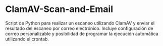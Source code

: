 # ClamAV-Scan-and-Email
 Script de Python para realizar un escaneo utilizando ClamAV y enviar el resultado del escaneo por correo electrónico. Incluye configuración de correo personalizable y posibilidad de programar la ejecución automática utilizando el crontab.
